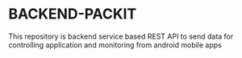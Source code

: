 # BACKEND-PACKIT
This repository is backend service based REST API to send data for controlling application and monitoring from android mobile apps 
